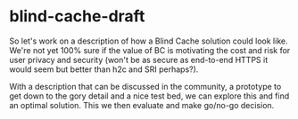 # blind-cache-draft
So let's work on a description of how a Blind Cache solution could look like. We're not yet 100% sure if the value of BC is motivating the cost and risk for user privacy and security (won't be as secure as end-to-end HTTPS it would seem but better than h2c and SRI perhaps?).

With a description that can be discussed in the community, a prototype to get down to the gory detail and a nice test bed, we can explore this and find an optimal solution. This we then evaluate and make go/no-go decision.


